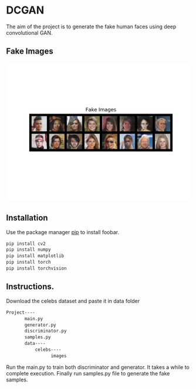 # DCGAN

The aim of the project is to generate the fake human faces using deep convolutional GAN.


## Fake Images
![Image of variations](https://raw.githubusercontent.com/code-asc/DCGAN/master/Figure_1.png " ")

## Installation

Use the package manager [pip](https://pip.pypa.io/en/stable/) to install foobar.

```bash
pip install cv2
pip install numpy
pip install matplotlib
pip install torch
pip install torchvision
```

## Instructions.

Download the celebs dataset and paste it in data folder
```bash 
Project----
       main.py
       generator.py
       discriminator.py
       samples.py
       data----
           celebs----
                 images
```

Run the main.py to train both discriminator and generator. It takes a while to complete execution.
Finally run samples.py file to generate the fake samples.
